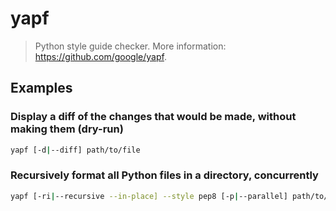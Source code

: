 # yapf

> Python style guide checker. More information: <https://github.com/google/yapf>.

## Examples

### Display a diff of the changes that would be made, without making them (dry-run)

```bash
yapf [-d|--diff] path/to/file
```

### Recursively format all Python files in a directory, concurrently

```bash
yapf [-ri|--recursive --in-place] --style pep8 [-p|--parallel] path/to/directory
```
